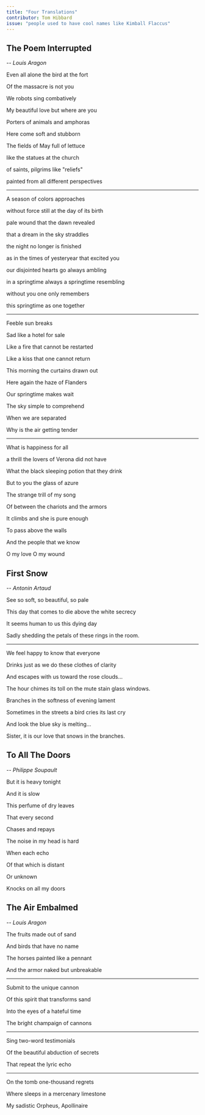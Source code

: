 ```yaml
---
title: "Four Translations"
contributor: Tom Hibbard
issue: "people used to have cool names like Kimball Flaccus"
---
```


## The Poem Interrupted 

-- *Louis Aragon*

Even all alone the bird at the fort

Of the massacre is not you

We robots sing combatively

My beautiful love but where are you

Porters of animals and amphoras

Here come soft and stubborn

The fields of May full of lettuce

like the statues at the church

of saints, pilgrims like "reliefs"

painted from all different perspectives

---

A season of colors approaches

without force still at the day of its birth

pale wound that the dawn revealed

that a dream in the sky straddles

the night no longer is finished

as in the times of yesteryear that excited you

our disjointed hearts go always ambling

in a springtime always a springtime resembling

without you one only remembers

this springtime as one together

---

Feeble sun breaks

Sad like a hotel for sale

Like a fire that cannot be restarted

Like a kiss that one cannot return

This morning the curtains drawn out

Here again the haze of Flanders

Our springtime makes wait

The sky simple to comprehend

When we are separated

Why is the air getting tender

---

What is happiness for all

a thrill the lovers of Verona did not have

What the black sleeping potion that they drink

But to you the glass of azure

The strange trill of my song

Of between the chariots and the armors

It climbs and she is pure enough

To pass above the walls

And the people that we know

O my love O my wound

## First Snow 

-- *Antonin Artaud*

See so soft, so beautiful, so pale

This day that comes to die above the white secrecy

It seems human to us this dying day

Sadly shedding the petals of these rings in the room.

---

We feel happy to know that everyone

Drinks just as we do these clothes of clarity

And escapes with us toward the rose clouds...

The hour chimes its toll on the mute stain glass windows.

Branches in the softness of evening lament

Sometimes in the streets a bird cries its last cry

And look the blue sky is melting...

Sister, it is our love that snows in the branches.

## To All The Doors 

-- *Philippe Soupault*

But it is heavy tonight

And it is slow

This perfume of dry leaves

That every second

Chases and repays

The noise in my head is hard

When each echo

Of that which is distant

Or unknown

Knocks on all my doors

## The Air Embalmed 

-- *Louis Aragon*

The fruits made out of sand

And birds that have no name

The horses painted like a pennant

And the armor naked but unbreakable

---

Submit to the unique cannon

Of this spirit that transforms sand

Into the eyes of a hateful time

The bright champaign of cannons

---

Sing two-word testimonials

Of the beautiful abduction of secrets

That repeat the lyric echo

---

On the tomb one-thousand regrets

Where sleeps in a mercenary limestone

My sadistic Orpheus, Apollinaire
